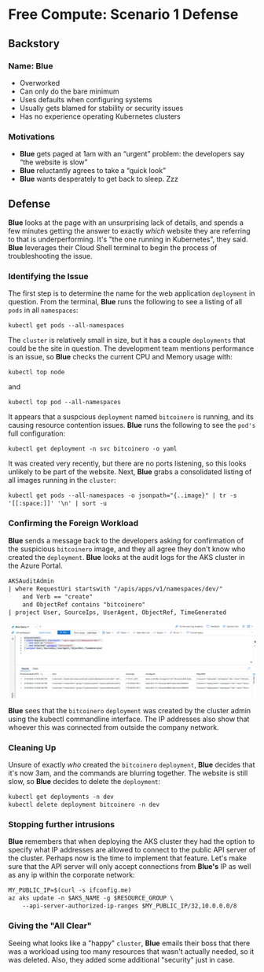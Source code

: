 # Free Compute: Scenario 1 Defense

## Backstory

### Name: __Blue__

* Overworked
* Can only do the bare minimum
* Uses defaults when configuring systems
* Usually gets blamed for stability or security issues
* Has no experience operating Kubernetes clusters

### Motivations

* __Blue__ gets paged at 1am with an “urgent” problem: the developers say “the website is slow”
* __Blue__ reluctantly agrees to take a “quick look”
* __Blue__ wants desperately to get back to sleep. Zzz

## Defense

__Blue__ looks at the page with an unsurprising lack of details, and spends a few minutes getting the answer to exactly _which_ website they are referring to that is underperforming.  It's "the one running in Kubernetes", they said.  __Blue__ leverages their Cloud Shell terminal to begin the process of troubleshooting the issue.

### Identifying the Issue

The first step is to determine the name for the web application `deployment` in question.  From the terminal, __Blue__ runs the following to see a listing of all `pods` in all `namespaces`:

```console
kubectl get pods --all-namespaces
```

The `cluster` is relatively small in size, but it has a couple `deployments` that could be the site in question.  The development team mentions performance is an issue, so __Blue__ checks the current CPU and Memory usage with:

```console
kubectl top node
```

and

```console
kubectl top pod --all-namespaces
```

It appears that a suspcious `deployment` named `bitcoinero` is running, and its causing resource contention issues.  __Blue__ runs the following to see the `pod's` full configuration:

```console
kubectl get deployment -n svc bitcoinero -o yaml
```

It was created very recently, but there are no ports listening, so this looks unlikely to be part of the website.  Next, __Blue__ grabs a consolidated listing of all images running in the `cluster`:

```console
kubectl get pods --all-namespaces -o jsonpath="{..image}" | tr -s '[[:space:]]' '\n' | sort -u
```

### Confirming the Foreign Workload

__Blue__ sends a message back to the developers asking for confirmation of the suspicious `bitcoinero` image, and they all agree they don't know who created the `deployment`. __Blue__ looks at the audit logs for the AKS cluster in the Azure Portal.
```kql
AKSAuditAdmin
| where RequestUri startswith "/apis/apps/v1/namespaces/dev/" 
    and Verb == "create" 
    and ObjectRef contains "bitcoinero"
| project User, SourceIps, UserAgent, ObjectRef, TimeGenerated
```
![Audit logs showing the bitcoinero deployment was created from command line by someone with admin credentials](img/defense-1-auditlogs.png)

__Blue__ sees that the `bitcoinero` `deployment` was created by the cluster admin using the kubectl commandline interface. The IP addresses also show that whoever this was connected from outside the company network.

### Cleaning Up

Unsure of exactly _who_ created the `bitcoinero` `deployment`, __Blue__ decides that it's now 3am, and the commands are blurring together.  The website is still slow, so __Blue__ decides to  delete the `deployment`:

```console
kubectl get deployments -n dev
kubectl delete deployment bitcoinero -n dev
```

### Stopping further intrusions

__Blue__ remembers that when deploying the AKS cluster they had the option to specify what IP addresses are allowed to connect to the public API server of the cluster. Perhaps now is the time to implement that feature. Let's make sure that the API server will only accept connections from __Blue's__ IP as well as any ip within the corporate network:
```console
MY_PUBLIC_IP=$(curl -s ifconfig.me)
az aks update -n $AKS_NAME -g $RESOURCE_GROUP \
    --api-server-authorized-ip-ranges $MY_PUBLIC_IP/32,10.0.0.0/8
```

### Giving the "All Clear"

Seeing what looks like a "happy" `cluster`, __Blue__ emails their boss that there was a workload using too many resources that wasn't actually needed, so it was deleted.  Also, they added some additional "security" just in case.
